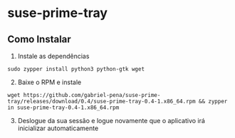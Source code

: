 # suse-prime-tray

## Como Instalar

1. Instale as dependências

`sudo zypper install python3 python-gtk wget`

2. Baixe o RPM e instale

`wget https://github.com/gabriel-pena/suse-prime-tray/releases/download/0.4/suse-prime-tray-0.4-1.x86_64.rpm && zypper in suse-prime-tray-0.4-1.x86_64.rpm`

3. Deslogue da sua sessão e logue novamente que o aplicativo irá inicializar automaticamente